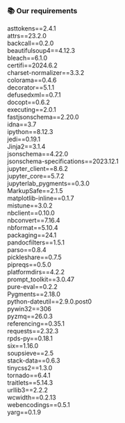 ### :books: Our requirements
asttokens==2.4.1  
attrs==23.2.0  
backcall==0.2.0  
beautifulsoup4==4.12.3  
bleach==6.1.0  
certifi==2024.6.2  
charset-normalizer==3.3.2  
colorama==0.4.6  
decorator==5.1.1  
defusedxml==0.7.1  
docopt==0.6.2  
executing==2.0.1  
fastjsonschema==2.20.0  
idna==3.7  
ipython==8.12.3  
jedi==0.19.1  
Jinja2==3.1.4  
jsonschema==4.22.0  
jsonschema-specifications==2023.12.1  
jupyter_client==8.6.2  
jupyter_core==5.7.2  
jupyterlab_pygments==0.3.0  
MarkupSafe==2.1.5  
matplotlib-inline==0.1.7  
mistune==3.0.2  
nbclient==0.10.0  
nbconvert==7.16.4  
nbformat==5.10.4  
packaging==24.1  
pandocfilters==1.5.1  
parso==0.8.4  
pickleshare==0.7.5  
pipreqs==0.5.0  
platformdirs==4.2.2  
prompt_toolkit==3.0.47  
pure-eval==0.2.2  
Pygments==2.18.0  
python-dateutil==2.9.0.post0  
pywin32==306  
pyzmq==26.0.3  
referencing==0.35.1  
requests==2.32.3  
rpds-py==0.18.1  
six==1.16.0  
soupsieve==2.5  
stack-data==0.6.3  
tinycss2==1.3.0  
tornado==6.4.1  
traitlets==5.14.3  
urllib3==2.2.2  
wcwidth==0.2.13  
webencodings==0.5.1  
yarg==0.1.9  